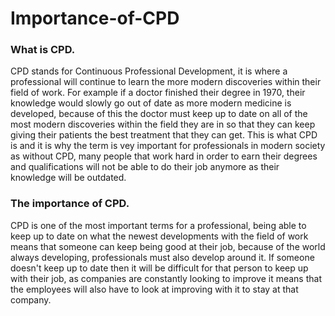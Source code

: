 # Importance-of-CPD

### What is CPD.

CPD stands for Continuous Professional Development, it is where a professional will continue to learn the more modern discoveries within their field of work. For example if a doctor finished their degree in 1970, their knowledge would slowly go out of date as more modern medicine is developed, because of this the doctor must keep up to date on all of the most modern discoveries within the field they are in so that they can keep giving their patients the best treatment that they can get. This is what CPD is and it is why the term is vey important for professionals in modern society as without CPD, many people that work hard in order to earn their degrees and qualifications will not be able to do their job anymore as their knowledge will be outdated.

### The importance of CPD.

CPD is one of the most important terms for a professional, being able to keep up to date on what the newest developments with the field of work means that someone can keep being good at their job, because of the world always developing, professionals must also develop around it. If someone doesn't keep up to date then it will be difficult for that person to keep up with their job, as companies are constantly looking to improve it means that the employees will also have to look at improving with it to stay at that company.
